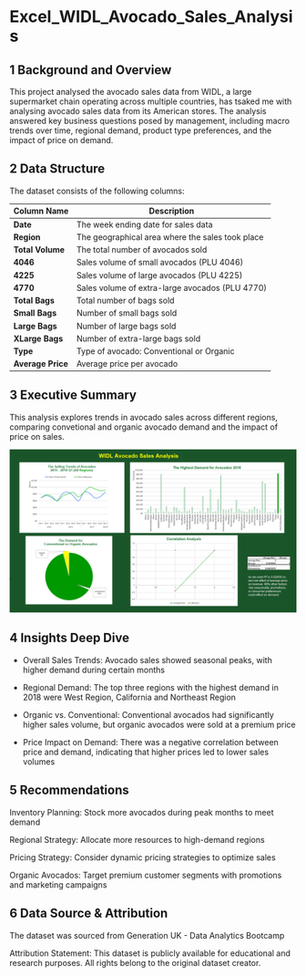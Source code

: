 # Excel_WIDL_Avocado_Sales_Analysis

## 1 Background and Overview
This project analysed the avocado sales data from WIDL, a large supermarket chain operating across multiple countries, has tsaked me with analysing avocado sales data from its American stores.  The analysis answered key business questions posed by management, including macro trends over time, regional demand, product type preferences, and the impact of price on demand.


## 2 Data Structure
The dataset consists of the following columns:

| Column Name                   | Description |
|--------------------------------|--------------------------------------------------------------|
| **Date**                       | The week ending date for sales data |
| **Region**                     | The geographical area where the sales took place |
| **Total Volume**               | The total number of avocados sold |
| **4046**                       | Sales volume of small avocados (PLU 4046) |
| **4225**                       | Sales volume of large avocados (PLU 4225) |
| **4770**                       | Sales volume of extra-large avocados (PLU 4770) |
| **Total Bags**                 | Total number of bags sold |
| **Small Bags**                 | Number of small bags sold |
| **Large Bags**                 | Number of large bags sold |
| **XLarge Bags**                | Number of extra-large bags sold |
| **Type**                       | Type of avocado: Conventional or Organic |
| **Average Price**              | Average price per avocado |


## 3 Executive Summary
This analysis explores trends in avocado sales across different regions, comparing convetional and organic avocado demand and the impact of price on sales.

![Dashboard Preview](https://github.com/MichellePuiKa/Excel_WIDL_Avocado_Sales_Analysis/blob/main/WIDL_Avocado_Dashboard.PNG)

 
## 4 Insights Deep Dive
- Overall Sales Trends: Avocado sales showed seasonal peaks, with higher demand during certain months

- Regional Demand: The top three regions with the highest demand in 2018 were West Region, California and Northeast Region

- Organic vs. Conventional: Conventional avocados had significantly higher sales volume, but organic avocados were sold at a premium price

- Price Impact on Demand: There was a negative correlation between price and demand, indicating that higher prices led to lower sales volumes


## 5 Recommendations

Inventory Planning: Stock more avocados during peak months to meet demand

Regional Strategy: Allocate more resources to high-demand regions

Pricing Strategy: Consider dynamic pricing strategies to optimize sales

Organic Avocados: Target premium customer segments with promotions and marketing campaigns


## 6 Data Source & Attribution

The dataset was sourced from Generation UK - Data Analytics Bootcamp

Attribution Statement: This dataset is publicly available for educational and research purposes. All rights belong to the original dataset creator.


